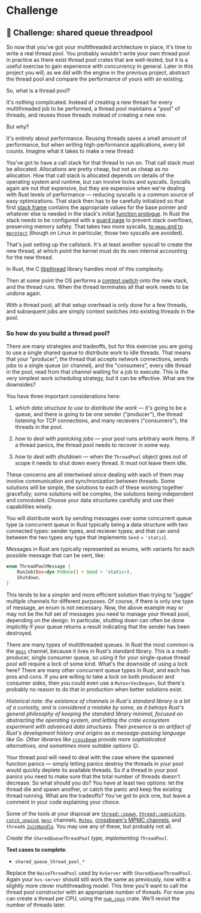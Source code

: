 #  Challenge

## 🚀 Challenge: shared queue threadpool

So now that you've got your multithreaded architecture in place, it's time to
write a real thread pool. You probably wouldn't write your own thread pool in
practice as there exist thread pool crates that are well-tested, but it
is a useful exercise to gain experience with concurrency in general. Later in
this project you will, as we did with the engine in the previous project,
abstract the thread pool and compare the performance of yours with an existing.

So, what is a thread pool?

It's nothing complicated. Instead of creating a new thread for every
multithreaded job to be performed, a thread pool maintains a "pool" of threads,
and reuses those threads instead of creating a new one.

But why?

It's entirely about performance. Reusing threads saves a small amount of
performance, but when writing high-performance applications, every bit counts.
Imagine what it takes to make a new thread:

You've got to have a call stack for that thread to run on. That call stack must
be allocated. Allocations are pretty cheap, but not as cheap as no allocation.
How that call stack is allocated depends on details of the operating system and
runtime, but can involve locks and syscalls. Syscalls again are not _that_
expensive, but they are expensive when we're dealing with Rust levels of
performance &mdash; reducing syscalls is a common source of easy optimizations.
That stack then has to be carefully initialized so that first [stack frame]
contains the appropriate values for the base pointer and whatever else is needed
in the stack's initial [function prologue][fp]. In Rust the stack needs to be
configured with a [guard page] to prevent stack overflows, preserving memory
safety. That takes two more syscalls, [to `mmap` and to `mprotect`][mp] (though
on Linux in particular, those two syscalls are avoided).

[guard page]: https://docs.microsoft.com/en-us/windows/desktop/Memory/creating-guard-pages
[fp]: https://en.wikipedia.org/wiki/Function_prologue
[stack frame]: https://en.wikipedia.org/wiki/Stack_frame
[2mb]: https://github.com/rust-lang/rust/blob/6635fbed4ca8c65822f99e994735bd1877fb063e/src/libstd/sys/unix/thread.rs#L12
[mp]: https://github.com/rust-lang/rust/blob/6635fbed4ca8c65822f99e994735bd1877fb063e/src/libstd/sys/unix/thread.rs#L315

<!-- TODO: illustration? -->

That's just setting up the callstack. It's at least another syscall to create
the new thread, at which point the kernel must do its own internal accounting
for the new thread.

In Rust, the C [libpthread] library handles most of this complexity.

Then at some point the OS performs a [context switch] onto the new stack, and
the thread runs. When the thread terminates all that work needs to be undone
again.

With a thread pool, all that setup overhead is only done for a few threads, and
subsequent jobs are simply context switches into existing threads in the pool.

[libpthread]: https://www.gnu.org/software/hurd/libpthread.html
[context switch]: https://en.wikipedia.org/wiki/Context_switch


### So how do you build a thread pool?

There are many strategies and tradeoffs, but for this exercise you are going to
use a single shared queue to distribute work to idle threads. That means that
your "producer", the thread that accepts network connections, sends jobs to a
single queue (or channel), and the "consumers", every idle thread in the pool,
read from that channel waiting for a job to execute. This is the very simplest
work scheduling strategy, but it can be effective. What are the downsides?

You have three important considerations here:

1) _which data structure to use to distribute the work_ &mdash; it's going to be a
  queue, and there is going to be one sender ("producer"), the thread listening
  for TCP connections, and many recievers ("consumers"), the threads in the pool.

2) _how to deal with panicking jobs_ &mdash; your pool runs arbitrary work items.
  If a thread panics, the thread pool needs to recover in some way.

3) _how to deal with shutdown_ &mdash; when the `ThreadPool` object goes out of
  scope it needs to shut down every thread. It must not leave them idle.

These concerns are all intertwined since dealing with each of them may involve
communication and synchronization between threads. Some solutions will be
simple, the solutions to each of these working together gracefully; some
solutions will be complex, the solutions being independent and convoluted.
Choose your data structures carefully and use their capabilities wisely.

You will distribute work by sending messages over some concurrent queue type (a
concurrent queue in Rust typically being a data structure with two connected
types: sender types, and reciever types; and that can send between the two types
any type that implements `Send` + `'static`).

Messages in Rust are typically represented as enums, with variants for each
possible message that can be sent, like:

```rust
enum ThreadPoolMessage {
    RunJob(Box<dyn FnOnce() + Send + 'static>),
    Shutdown,
}
```

This tends to be a simpler and more efficient solution than trying to "juggle"
multiple channels for different purposes. Of course, if there is only one type
of message, an enum is not necessary. Now, the above example may or may not be
the full set of messages you need to manage your thread pool, depending on the
design. In particular, shutting down can often be done implicitly if your queue
returns a result indicating that the sender has been destroyed.

There are many types of multithreaded queues. In Rust the most common is the
[`mpsc`] channel, because it lives in Rust's standard library. This is a
multi-producer, single consumer queue, so using it for your single-queue thread
pool will require a lock of some kind. What's the downside of using a lock here?
There are many other concurrent queue types in Rust, and each has pros and cons.
If you are willing to take a lock on both producer and consumer sides, then you
could even use a `Mutex<VecDeque>`, but there's probably no reason to do that in
production when better solutions exist.

[`mpsc`]: https://doc.rust-lang.org/std/sync/mpsc/index.html

_Historical note: the existence of channels in Rust's standard library is a bit
of a curiosity, and is considered a mistake by some, as it betrays Rust's
general philosophy of keeping the standard library minimal, focused on
abstracting the operating system, and letting the crate ecosystem experiment
with advanced data structures. Their presence is an artifact of Rust's
development history and origins as a message-passing language like Go. Other
libraries like [`crossbeam`] provide more sophisticated alternatives, and
sometimes more suitable options_ 😉.

[`crossbeam`]: https://github.com/crossbeam-rs/crossbeam

Your thread pool will need to deal with the case where the spawned function
panics &mdash; simply letting panics destroy the threads in your pool would
quickly deplete its available threads. So if a thread in your pool panics you
need to make sure that the total number of threads doesn't decrease. So what
should you do? You have at least two options: let the thread die and spawn
another, or catch the panic and keep the existing thread running. What are the
tradeoffs? You've got to pick one, but leave a comment in your code explaining
your choice.

Some of the tools at your disposal are [`thread::spawn`], [`thread::panicking`],
[`catch_unwind`], [`mpsc`] channels, [`Mutex`], [crossbeam's MPMC
channels][mpmc], and `thread`s [`JoinHandle`]. You may use any of these, but
probably not all.

[`thread::spawn`]: https://doc.rust-lang.org/std/thread/fn.spawn.html
[`thread::panicking`]: https://doc.rust-lang.org/std/thread/fn.panicking.html
[`catch_unwind`]: https://doc.rust-lang.org/std/panic/fn.catch_unwind.html
[`mpsc`]: https://doc.rust-lang.org/std/sync/mpsc/index.html
[`Mutex`]: https://doc.rust-lang.org/std/sync/struct.Mutex.html
[mpmc]: https://docs.rs/crossbeam/0.7.1/crossbeam/channel/index.html
[`JoinHandle`]: https://doc.rust-lang.org/std/thread/struct.JoinHandle.html

_Create the `SharedQueueThreadPool` type, implementing `ThreadPool`_.

**Test cases to complete**:

  - `shared_queue_thread_pool_*`

Replace the `NaiveThreadPool` used by `KvServer` with `SharedQueueThreadPool`.
Again your `kvs-server` should still work the same as previously, now with a
slightly more clever multithreading model. This time you'll want to call
the thread pool constructor with an appropriate number of threads. For
now you can create a thread per CPU, using the [`num_cpus`] crate. We'll
revisit the number of threads later.

[`num_cpus`]: https://docs.rs/num_cpus/

